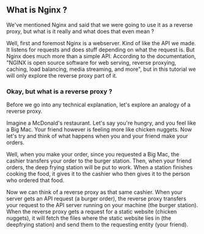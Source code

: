 ## What is Nginx ?

We've mentioned Nginx and said that we were going to use it as a reverse proxy, but what is it really and what does that even mean ?

Well, first and foremost Nginx is a webserver. Kind of like the API we made. It listens for requests and does stuff depending on what the request is. But Nginx does much more than a simple API.
According to the documentation, "NGINX is open source software for web serving, reverse proxying, caching, load balancing, media streaming, and more", but in this tutorial we will only explore the reverse proxy part of it.

### Okay, but what is a reverse proxy ?

Before we go into any technical explanation, let's explore an analogy of a reverse proxy.

Imagine a McDonald's restaurant. Let's say you're hungry, and you feel like a Big Mac. Your friend however is feeling more like chicken nuggets. Now let's try and think of what happens when you and your friend make your orders.

Well, when you make your order, since you requested a Big Mac, the cashier transfers your order to the burger station. Then, when your friend orders, the deep frying station will be put to work. When a station finishes cooking the food, it gives it to the cashier who then gives it to the person who ordered that food.

Now we can think of a reverse proxy as that same cashier. When your server gets an API request (a burger order), the reverse proxy transfers your request to the API server running on your machine (the burger station). When the reverse proxy gets a request for a static website (chicken nuggets), it will fetch the files where the static website lies in (the deepfrying station) and send them to the requesting entity (your friend).
